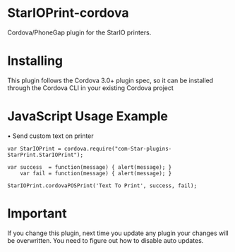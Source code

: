 # StarIOPrint-cordova
Cordova/PhoneGap plugin for the StarIO printers.


# Installing
This plugin follows the Cordova 3.0+ plugin spec, so it can be installed through the Cordova CLI in your existing Cordova project

# JavaScript Usage Example

•	Send custom text on printer

	var StarIOPrint = cordova.require("com-Star-plugins-StarPrint.StarIOPrint");

	var success  = function(message) { alert(message); }
        var fail = function(message) { alert(message); }
        
	StarIOPrint.cordovaPOSPrint('Text To Print', success, fail);


# Important

If you change this plugin, next time you update any plugin your changes will be overwritten. You need to figure out how to disable auto updates.
